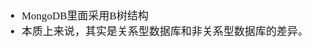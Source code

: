 <span  style="font-family: Simsun,serif; font-size: 17px; ">

- MongoDB里面采用B树结构
- 本质上来说，其实是关系型数据库和非关系型数据库的差异。

</span>